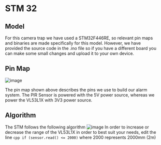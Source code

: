 # STM 32

## Model
For this camera trap we have used a STM32F446RE, so relevant pin maps and binaries are made specifically for this model. However, we have provided the source code in the .ino file so if you have a different board you can make some small changes and upload it to your own device.

## Pin Map
![image](https://github.com/user-attachments/assets/87e8fbb5-b581-4a65-9958-5f73e95a9627)


The pin map shown above describes the pins we use to build our alarm system. The PIR Sensor is powered with the 5V power source, whereas we power the VL53L1X with 3V3 power source.

## Algorithm
The STM follows the following algorithm
![image](https://github.com/user-attachments/assets/4d72f88a-8f67-418e-aa36-f29783c59de3)
In order to increase or decrease the range of the VL53L1X in order to best suit your needs, edit the line ```cpp if (sensor.read() <= 2000)``` where 2000 represents 2000mm (2m) 

